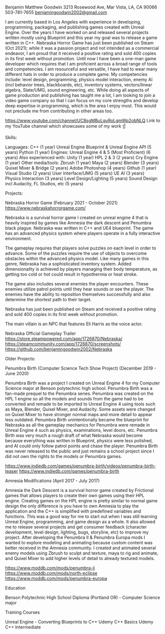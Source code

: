 Benjamin Matthew Goodwin
3213 Rosewood Ave, Mar Vista, LA, CA 90066
503-781-7655
benjamingoodwin2002@gmail.com

I am currently based in Los Angeles with experience in developing, programming, packaging, and publishing games created with Unreal Engine. 
Over the years I have worked on and released several projects written mostly using Blueprint and this year my goal was to release a game written in C++. Nebraska Horror Game has just been published on Steam (Oct 2021); while it was a passion project and not intended as a commercial endeavor, I am proud that it received a positive rating and sold 400 copies in its first week without promotion. 
Until now I have been a one-man game developer which requires that I am proficient across a broad range of tools and competencies. I am resourceful and versatile, I have had to wear many different hats in order to produce a complete game. 
My competencies include: level design, programming, physics model interaction, enemy AI (incl behavior trees, blackboards, etc), inventory systems, vectors/linear algebra, Slate/UMG, sound engineering, etc.
While doing all aspects of game production and publishing has taught me a lot, I am looking to join a video game company so that I can focus on my core strengths and develop deep expertise in programming, which is the area I enjoy most. This would not preclude me from contributing in other areas too. 

https://www.youtube.com/channel/UC8sgMBuLquRoLgmWp2obNLQ
Link to my YouTube channel which showcases some of my work ☝️

Skills:

Languages:
C++ (1 year)
Unreal Engine Blueprint & Unreal Engine API (5 years)
Python (1 year)
Engines:
Unreal Engine 4 & 5 (Most Proficient) (6 years)
	Also experienced with:
Unity (1 year)
HPL 2 & 3 (2 years)
Cry Engine (1 year)
Other media/tools:
Zbrush (1 year)
Maya (2 years)
Blender (3 years)
Quixel Mixer & Bridge (2 years)
Adobe Photoshop (4 years)
Github (1 year)
Visual Studio (2 years)
User Interface/UMG (5 years)
UE AI (3 years)
Physics Interaction (3 years)
Level Design/Lighting (5 years)
Sound Design incl Audacity, FL Studios, etc (5 years)

Projects:

Nebraska Horror Game (February 2021 - October 2021)
https://www.nebraskahorrorgame.com/

Nebraska is a survival horror game I created on unreal engine 4 that is heavily inspired by games like Amnesia the dark descent and Penumbra black plague.  Nebraska was written in C++ and UE4 blueprint. The game has an advanced physics system where players operate in a fully interactive environment. 

The gameplay requires that players solve puzzles on each level in order to advance. Some of the puzzles require the use of objects to overcome obstacles within the advanced physics model. Like many games in this genre, Nebraska has a sophisticated inventory system. 
Added dimensionality is achieved by players managing their body temperature, as getting too cold or hot could result in hypothermia or heat stroke. 

The game also includes several enemies the player encounters. These enemies utilize patrol points until they hear sounds or see the player. The enemies have the ability to reposition themselves successfully and also determine the shortest path to their target. 

Nebraska has just been published on Steam and received a positive rating and sold 400 copies in its first week without promotion.

The main villain is an NPC that features Eli Harris as the voice actor. 


Nebraska Official Gameplay Trailer
https://store.steampowered.com/app/1726870/Nebraska/
https://steamcommunity.com/app/1726870/screenshots/
https://github.com/benjamingoodwin2002/Nebraska 





Older Projects:

Penumbra Birth (Computer Science Tech Show Project) (December 2019 - June 2020)

Penumbra Birth was a project I created on Unreal Engine 4 for my Computer Science major at Benson polytechnic high school. Penumbra Birth was a fan-made prequel to the Penumbra series. Penumbra was created on the HPL 1 engine so all the models and sounds from the game had to be converted and remade to be imported to Unreal Engine 4 using tools such as Maya, Blender, Quixel Mixer, and Audacity. Some assets were changed on Quixel Mixer to have stronger normal maps and more detail to appear less outdated. 
Penumbra Birth unintentionally became the blueprint for Nebraska as all the gameplay mechanics for Penumbra were remade in Unreal Engine 4 such as physics, examinations, level doors, etc. Penumbra Birth was very much a rough draft of what Nebraska would become because everything was written in Blueprint, physics were less polished, and AI could only follow patrol points and chase the player. Penumbra Birth was never released to the public and just remains a school project since I did not own the rights to the models or Penumbra games.

https://www.indiedb.com/games/penumbra-birth/videos/penumbra-birth-teaser
https://www.indiedb.com/games/penumbra-birth

Amnesia Modifications (April 2017 - July 2017)

Amnesia the Dark Descent is a survival horror game created by Frictional games that allows players to create their own games using their HPL engine. Creating games on the HPL engine is pretty similar to normal game design the only difference is you have to own Amnesia to play the application and the C++ is simplified with predefined variables and functions. This was a good way for me to start out when I was still learning Unreal Engine, programming, and game design as a whole. It also allowed me to release several projects and get consumer feedback (character development, level design, lighting, bugs, storyline, etc) to improve my project. 
After developing the Penumbra II & Penumbra Europa mods I wanted to explore modeling and animating because custom content was better received in the Amnesia community. I created and animated several enemy models using Zbrush to sculpt and texture, maya to rig and animate, and Quixel Mixer to add higher levels of detail to already textured models.


https://www.moddb.com/mods/penumbra-ii
https://www.moddb.com/mods/north-eclipse
https://www.moddb.com/mods/penumbra-europa

Education

Benson Polytechnic High School Diploma (Portland OR) - Computer Science major

Training Courses

Unreal Engine - Converting Blueprints to C++ 
Udemy C++ Basics
Udemy C++ Intermediate
